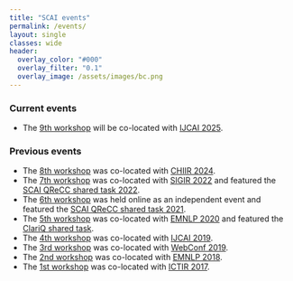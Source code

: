 ```yaml
---
title: "SCAI events"
permalink: /events/
layout: single
classes: wide
header:
  overlay_color: "#000"
  overlay_filter: "0.1"
  overlay_image: /assets/images/bc.png
---
```


### Current events
* The <a href="/scai-2025/">9th workshop</a> will be co-located with <a href="https://2025.ijcai.org/">IJCAI 2025</a>.


### Previous events
* The <a href="/scai-2024/">8th workshop</a> was co-located with <a href="https://chiir2024.github.io/index.html">CHIIR 2024</a>.
* The <a href="/scai-2022/">7th workshop</a> was co-located with <a href="https://sigir.org/sigir2022/">SIGIR 2022</a> and featured the <a href="/scai-qrecc-2022/">SCAI QReCC shared task 2022</a>.
* The <a href="/scai-2021/">6th workshop</a> was held online as an independent event and featured the <a href="/scai-qrecc-2021/">SCAI QReCC shared task 2021</a>.
* The <a href="https://scai-workshop.github.io/2020/">5th workshop</a> was co-located with <a href="https://2020.emnlp.org">EMNLP 2020</a> and featured the <a href="http://convai.io/">ClariQ shared task</a>.
* The <a href="https://scai-workshop.github.io/ijcai2019/">4th workshop</a> was co-located with <a href="https://www.ijcai19.org">IJCAI 2019</a>.
* The <a href="https://scai-workshop.github.io/www2019/">3rd workshop</a> was co-located with <a href="https://thewebconf.org/www2019/">WebConf 2019</a>.
* The <a href="https://scai-workshop.github.io/2018/">2nd workshop</a> was co-located with <a href="https://emnlp2018.org/">EMNLP 2018</a>.
* The <a href="https://scai-workshop.github.io/2017/">1st workshop</a> was co-located with <a href="https://sigir.org/ictir2017/">ICTIR 2017</a>.


